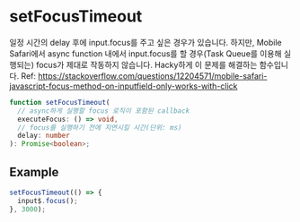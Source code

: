 # setFocusTimeout

일정 시간의 delay 후에 input.focus를 주고 싶은 경우가 있습니다. 하지만, Mobile Safari에서 async function 내에서 input.focus를 할 경우(Task Queue를 이용해 실행되는) focus가 제대로 작동하지 않습니다. Hacky하게 이 문제를 해결하는 함수입니다.
Ref: https://stackoverflow.com/questions/12204571/mobile-safari-javascript-focus-method-on-inputfield-only-works-with-click

```typescript
function setFocusTimeout(
  // async하게 실행할 focus 로직이 포함된 callback
  executeFocus: () => void,
  // focus를 실행하기 전에 지연시킬 시간(단위: ms)
  delay: number
): Promise<boolean>;
```

## Example

```typescript
setFocusTimeout(() => {
  input$.focus();
}, 3000);
```
